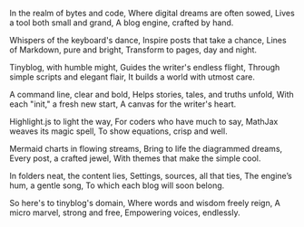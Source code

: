 In the realm of bytes and code,
Where digital dreams are often sowed,
Lives a tool both small and grand,
A blog engine, crafted by hand.

Whispers of the keyboard's dance,
Inspire posts that take a chance,
Lines of Markdown, pure and bright,
Transform to pages, day and night.

Tinyblog, with humble might,
Guides the writer's endless flight,
Through simple scripts and elegant flair,
It builds a world with utmost care.

A command line, clear and bold,
Helps stories, tales, and truths unfold,
With each "init," a fresh new start,
A canvas for the writer's heart.

Highlight.js to light the way,
For coders who have much to say,
MathJax weaves its magic spell,
To show equations, crisp and well.

Mermaid charts in flowing streams,
Bring to life the diagrammed dreams,
Every post, a crafted jewel,
With themes that make the simple cool.

In folders neat, the content lies,
Settings, sources, all that ties,
The engine’s hum, a gentle song,
To which each blog will soon belong.

So here's to tinyblog's domain,
Where words and wisdom freely reign,
A micro marvel, strong and free,
Empowering voices, endlessly.
